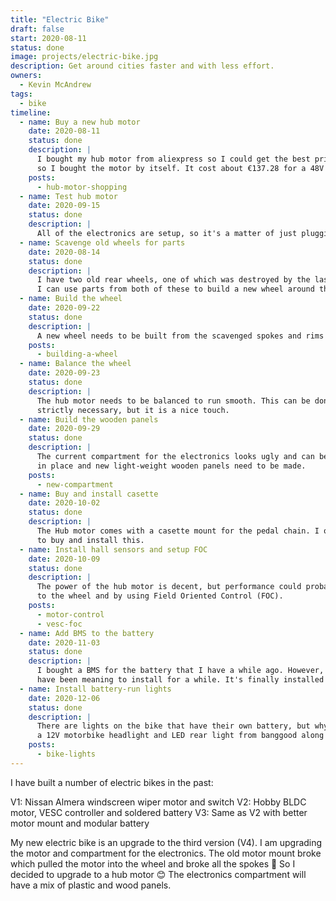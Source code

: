 ```yaml
---
title: "Electric Bike"
draft: false
start: 2020-08-11
status: done
image: projects/electric-bike.jpg
description: Get around cities faster and with less effort.
owners:
  - Kevin McAndrew
tags: 
  - bike
timeline:
  - name: Buy a new hub motor
    date: 2020-08-11
    status: done
    description: |
      I bought my hub motor from aliexpress so I could get the best price. There is no need for the full wheel,
      so I bought the motor by itself. It cost about €137.28 for a 48V 1500W motor. Motor arrived on 11th September.
    posts:
      - hub-motor-shopping
  - name: Test hub motor
    date: 2020-09-15
    status: done
    description: |
      All of the electronics are setup, so it's a matter of just plugging everything and seeing how well it works.
  - name: Scavenge old wheels for parts
    date: 2020-08-14
    status: done
    description: |
      I have two old rear wheels, one of which was destroyed by the last motor, the other has a bent rim.
      I can use parts from both of these to build a new wheel around the hub motor.
  - name: Build the wheel
    date: 2020-09-22
    status: done
    description: |
      A new wheel needs to be built from the scavenged spokes and rims of my old wheels.
    posts:
      - building-a-wheel
  - name: Balance the wheel
    date: 2020-09-23
    status: done
    description: |
      The hub motor needs to be balanced to run smooth. This can be done with some tape and coins. This is not
      strictly necessary, but it is a nice touch.
  - name: Build the wooden panels
    date: 2020-09-29
    status: done
    description: |
      The current compartment for the electronics looks ugly and can be improved. The battery needs to be secured
      in place and new light-weight wooden panels need to be made.
    posts:
      - new-compartment
  - name: Buy and install casette
    date: 2020-10-02
    status: done
    description: |
      The Hub motor comes with a casette mount for the pedal chain. I only have freewheels however, so I'll have
      to buy and install this.
  - name: Install hall sensors and setup FOC
    date: 2020-10-09
    status: done
    description: |
      The power of the hub motor is decent, but performance could probably be improved by adding position sensors
      to the wheel and by using Field Oriented Control (FOC).
    posts:
      - motor-control
      - vesc-foc
  - name: Add BMS to the battery
    date: 2020-11-03
    status: done
    description: |
      I bought a BMS for the battery that I have a while ago. However, the BMS was faulty. I have a new one that I
      have been meaning to install for a while. It's finally installed now 😊
  - name: Install battery-run lights
    date: 2020-12-06
    status: done
    description: |
      There are lights on the bike that have their own battery, but why not run them off the bike's battery 😁 I got
      a 12V motorbike headlight and LED rear light from banggood along with a 12V regulator
    posts:
      - bike-lights
---
```


 I have built a number of electric bikes in the past:

V1: Nissan Almera windscreen wiper motor and switch V2: Hobby BLDC motor, VESC controller and soldered battery V3: Same as V2 with better motor mount and modular battery

My new electric bike is an upgrade to the third version (V4). I am upgrading the motor and compartment for the electronics. The old motor mount broke which pulled the motor into the wheel and broke all the spokes 😬 So I decided to upgrade to a hub motor 😊 The electronics compartment will have a mix of plastic and wood panels.
